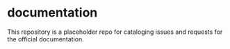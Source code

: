 # documentation

This repository is a placeholder repo for cataloging issues and requests for the official documentation.
